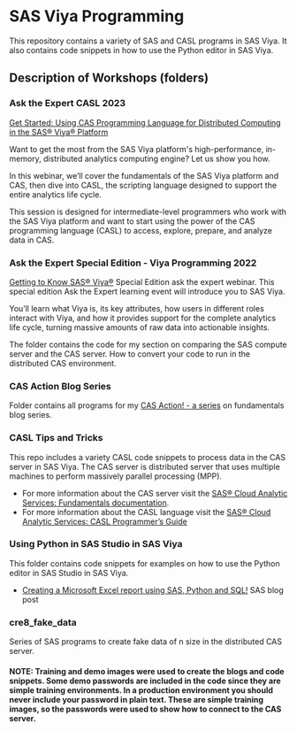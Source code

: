 # SAS Viya Programming
This repository contains a variety of SAS and CASL programs in SAS Viya. It also contains code snippets in how to use the Python editor in SAS Viya.

## Description of Workshops (folders)

### Ask the Expert CASL 2023
[Get Started: Using CAS Programming Language for Distributed Computing in the SAS® Viya® Platform](https://www.sas.com/en_us/webinars/cas-distributed-computing.html)

Want to get the most from the SAS Viya platform's high-performance, in-memory, distributed analytics computing engine? Let us show you how.

In this webinar, we’ll cover the fundamentals of the SAS Viya platform and CAS, then dive into CASL, the scripting language designed to support the entire analytics life cycle.

This session is designed for intermediate-level programmers who work with the SAS Viya platform and want to start using the power of the CAS programming language (CASL) to access, explore, prepare, and analyze data in CAS.

### Ask the Expert Special Edition - Viya Programming 2022
[Getting to Know SAS® Viya®](https://www.sas.com/en_us/webinars/getting-to-know-sas-viya.html) Special Edition ask the expert webinar. This special edition Ask the Expert learning event will introduce you to SAS Viya.

You’ll learn what Viya is, its key attributes, how users in different roles interact with Viya, and how it provides support for the complete analytics life cycle, turning massive amounts of raw data into actionable insights.

The folder contains the code for my section on comparing the SAS compute server and the CAS server. How to convert your code to run in the distributed CAS environment.


### CAS Action Blog Series
Folder contains all programs for my [CAS Action! - a series](https://blogs.sas.com/content/sgf/2021/08/06/cas-action-a-series-on-fundamentals/) on fundamentals blog series.


### CASL Tips and Tricks
This repo includes a variety CASL code snippets to process data in the CAS server in SAS Viya. The CAS server is distributed server that uses multiple machines to perform massively parallel processing (MPP). 

- For more information about the CAS server visit the [SAS® Cloud Analytic Services: Fundamentals documentation](https://go.documentation.sas.com/doc/en/pgmsascdc/v_032/casfun/titlepage.htm).
- For more information about the CASL language visit the [SAS® Cloud Analytic Services: CASL Programmer’s Guide](https://go.documentation.sas.com/doc/en/pgmsascdc/v_032/caslpg/titlepage.htm)


### Using Python in SAS Studio in SAS Viya
This folder contains code snippets for examples on how to use the Python editor in SAS Studio in SAS Viya.
- [Creating a Microsoft Excel report using SAS, Python and SQL!](https://blogs.sas.com/content/sgf/2022/12/22/creating-a-microsoft-excel-report-using-sas-python-and-sql/) SAS blog post


### cre8_fake_data
Series of SAS programs to create fake data of n size in the distributed CAS server.

#### NOTE: Training and demo images were used to create the blogs and code snippets. Some demo passwords are included in the code since they are simple training environments. In a production environment you should never include your password in plain text. These are simple training images, so the passwords were used to show how to connect to the CAS server.


